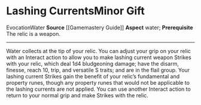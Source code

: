 ﻿---
element: Water
id: '67'
item_category: Relics
name: Lashing Currents
prerequisite: The relic is a weapon.
rarity: Common
school: Evocation
source: '[[DATABASE/source/Gamemastery Guide|Gamemastery Guide]]'
trait:
- '[[DATABASE/trait/Evocation|Evocation]]'
- '[[DATABASE/trait/Water|Water]]'
type: Relic Minor Gift

---
# Lashing Currents<span class="item-type">Minor Gift</span>

<span class="item-trait">Evocation</span><span class="item-trait">Water</span>
**Source** [[Gamemastery Guide]]
**Aspect** water; **Prerequisite** The relic is a weapon.

---
Water collects at the tip of your relic. You can adjust your grip on your relic with an Interact action to allow you to make lashing current weapon Strikes with your relic, which deal 1d4 bludgeoning damage; have the disarm, finesse, reach 10, trip, and versatile S traits; and are in the flail group. Your lashing current Strikes gain the benefit of your relic’s fundamental and property runes, though any property runes that would not be applicable to the lashing currents are not applied. You can use another Interact action to return to your normal grip and make Strikes with the relic.